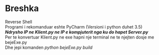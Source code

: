 # Breshka
Reverse Shell<br>
Programi i rekomanduar eshte PyCharm (Versioni i python duhet 3.5)<br>
<b><i>Ndrysho IP ne Klient.py ne IP e kompjuterit nga ku do hapet Server.py</i></b><br>
Per te konvertuar Klient.py ne exe hapni nje terminal ne te njejten dosje me bejeExe.py<br>
Dhe jepi komanden <i> python bejeExe.py build </i>
